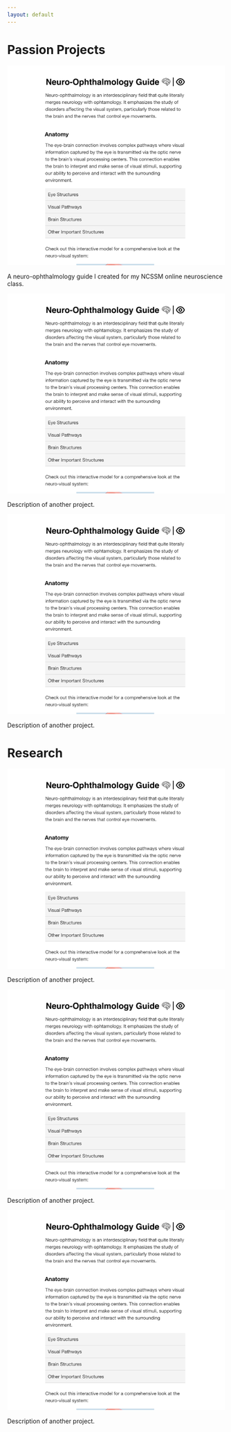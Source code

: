```yaml
---
layout: default
---
```


# Passion Projects

<div class="carousel-container custom-carousel">
  <div class="carousel">
    <div class="carousel-inner">
      <div class="carousel-item">
        <div class="grid-container">
          <div class="grid-item" data-url="https://tkpepper15.github.io/neuro-midterm/">
            <img src="assets/images/no-guide.png" alt="Project 1">
            <div class="overlay"></div>
          </div>
          <p>A neuro-ophthalmology guide I created for my NCSSM online neuroscience class.</p>
        </div>
      </div>
      <div class="carousel-item">
        <div class="grid-container">
          <div class="grid-item" data-url="https://tkpepper15.github.io/neuro-midterm/">
            <img src="assets/images/no-guide.png" alt="Project 2">
            <div class="overlay"></div>
          </div>
          <p>Description of another project.</p>
        </div>
      </div>
      <div class="carousel-item">
        <div class="grid-container">
          <div class="grid-item" data-url="https://tkpepper15.github.io/neuro-midterm/">
            <img src="assets/images/no-guide.png" alt="Project 3">
            <div class="overlay"></div>
          </div>
          <p>Description of another project.</p>
        </div>
      </div>
    </div>
  </div>
</div>

# Research

<div class="carousel-container custom-carousel">
  <div class="carousel">
    <div class="carousel-inner">
      <div class="carousel-item">
        <div class="grid-container">
          <div class="grid-item" data-url="https://tkpepper15.github.io/neuro-midterm/">
            <img src="assets/images/no-guide.png" alt="Project 4">
            <div class="overlay"></div>
          </div>
          <p>Description of another project.</p>
        </div>
      </div>
      <div class="carousel-item">
        <div class="grid-container">
          <div class="grid-item" data-url="https://tkpepper15.github.io/neuro-midterm/">
            <img src="assets/images/no-guide.png" alt="Project 5">
            <div class="overlay"></div>
          </div>
          <p>Description of another project.</p>
        </div>
      </div>
      <div class="carousel-item">
        <div class="grid-container">
          <div class="grid-item" data-url="https://tkpepper15.github.io/neuro-midterm/">
            <img src="assets/images/no-guide.png" alt="Project 6">
            <div class="overlay"></div>
          </div>
          <p>Description of another project.</p>
        </div>
      </div>
    </div>
  </div>
</div>

<script src="assets/js/script.js"></script>
